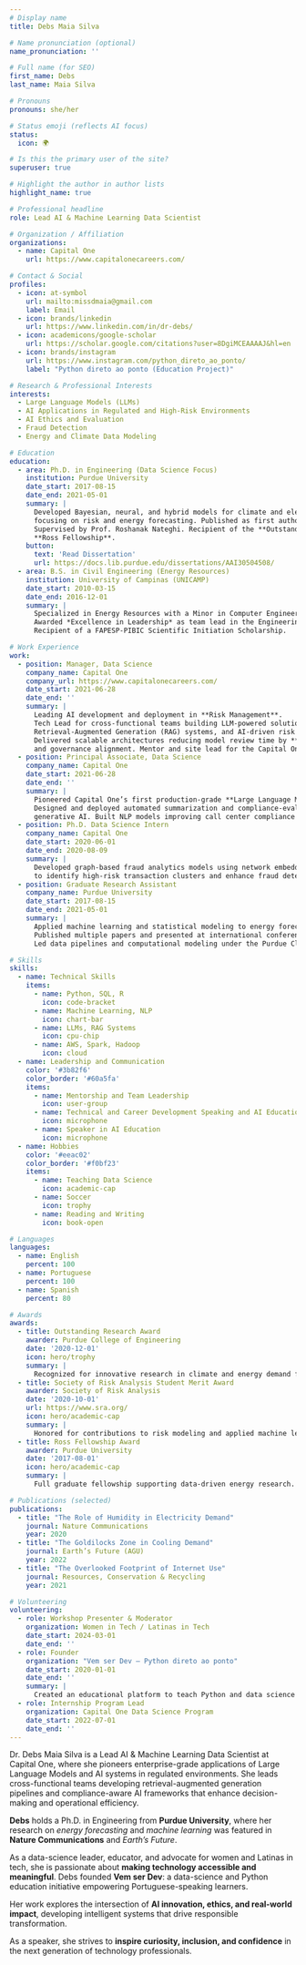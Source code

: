 ```yaml
---
# Display name
title: Debs Maia Silva

# Name pronunciation (optional)
name_pronunciation: ''

# Full name (for SEO)
first_name: Debs
last_name: Maia Silva

# Pronouns
pronouns: she/her

# Status emoji (reflects AI focus)
status:
  icon: 🌍

# Is this the primary user of the site?
superuser: true

# Highlight the author in author lists
highlight_name: true

# Professional headline
role: Lead AI & Machine Learning Data Scientist

# Organization / Affiliation
organizations:
  - name: Capital One
    url: https://www.capitalonecareers.com/

# Contact & Social
profiles:
  - icon: at-symbol
    url: mailto:missdmaia@gmail.com
    label: Email
  - icon: brands/linkedin
    url: https://www.linkedin.com/in/dr-debs/
  - icon: academicons/google-scholar
    url: https://scholar.google.com/citations?user=8DgiMCEAAAAJ&hl=en
  - icon: brands/instagram
    url: https://www.instagram.com/python_direto_ao_ponto/
    label: "Python direto ao ponto (Education Project)"

# Research & Professional Interests
interests:
  - Large Language Models (LLMs)
  - AI Applications in Regulated and High-Risk Environments
  - AI Ethics and Evaluation
  - Fraud Detection
  - Energy and Climate Data Modeling

# Education
education:
  - area: Ph.D. in Engineering (Data Science Focus)
    institution: Purdue University
    date_start: 2017-08-15
    date_end: 2021-05-01
    summary: |
      Developed Bayesian, neural, and hybrid models for climate and electrical data prediction, 
      focusing on risk and energy forecasting. Published as first author in *Nature Communications*. 
      Supervised by Prof. Roshanak Nateghi. Recipient of the **Outstanding Research Award** and 
      **Ross Fellowship**.
    button:
      text: 'Read Dissertation'
      url: https://docs.lib.purdue.edu/dissertations/AAI30504508/
  - area: B.S. in Civil Engineering (Energy Resources)
    institution: University of Campinas (UNICAMP)
    date_start: 2010-03-15
    date_end: 2016-12-01
    summary: |
      Specialized in Energy Resources with a Minor in Computer Engineering.
      Awarded *Excellence in Leadership* as team lead in the Engineering Sports League.
      Recipient of a FAPESP-PIBIC Scientific Initiation Scholarship.

# Work Experience
work:
  - position: Manager, Data Science
    company_name: Capital One
    company_url: https://www.capitalonecareers.com/
    date_start: 2021-06-28
    date_end: ''
    summary: |
      Leading AI development and deployment in **Risk Management**. 
      Tech Lead for cross-functional teams building LLM-powered solutions, 
      Retrieval-Augmented Generation (RAG) systems, and AI-driven risk analytics pipelines. 
      Delivered scalable architectures reducing model review time by **80%** while ensuring compliance 
      and governance alignment. Mentor and site lead for the Capital One Data Science internship program.
  - position: Principal Associate, Data Science
    company_name: Capital One
    date_start: 2021-06-28
    date_end: ''
    summary: |
      Pioneered Capital One’s first production-grade **Large Language Model application** in a regulated environment. 
      Designed and deployed automated summarization and compliance-evaluation pipelines integrating RAG and 
      generative AI. Built NLP models improving call center compliance detection accuracy by 40%.
  - position: Ph.D. Data Science Intern
    company_name: Capital One
    date_start: 2020-06-01
    date_end: 2020-08-09
    summary: |
      Developed graph-based fraud analytics models using network embeddings and graph algorithms 
      to identify high-risk transaction clusters and enhance fraud detection.
  - position: Graduate Research Assistant
    company_name: Purdue University
    date_start: 2017-08-15
    date_end: 2021-05-01
    summary: |
      Applied machine learning and statistical modeling to energy forecasting and climate resilience research. 
      Published multiple papers and presented at international conferences. 
      Led data pipelines and computational modeling under the Purdue Climate & Energy Systems group.

# Skills
skills:
  - name: Technical Skills
    items:
      - name: Python, SQL, R
        icon: code-bracket
      - name: Machine Learning, NLP
        icon: chart-bar
      - name: LLMs, RAG Systems
        icon: cpu-chip
      - name: AWS, Spark, Hadoop
        icon: cloud
  - name: Leadership and Communication
    color: '#3b82f6'
    color_border: '#60a5fa'
    items:
      - name: Mentorship and Team Leadership
        icon: user-group
      - name: Technical and Career Development Speaking and AI Education
        icon: microphone
      - name: Speaker in AI Education
        icon: microphone
  - name: Hobbies
    color: '#eeac02'
    color_border: '#f0bf23'
    items:
      - name: Teaching Data Science
        icon: academic-cap
      - name: Soccer
        icon: trophy
      - name: Reading and Writing
        icon: book-open

# Languages
languages:
  - name: English
    percent: 100
  - name: Portuguese
    percent: 100
  - name: Spanish
    percent: 80

# Awards
awards:
  - title: Outstanding Research Award
    awarder: Purdue College of Engineering
    date: '2020-12-01'
    icon: hero/trophy
    summary: |
      Recognized for innovative research in climate and energy demand forecasting.
  - title: Society of Risk Analysis Student Merit Award
    awarder: Society of Risk Analysis
    date: '2020-10-01'
    url: https://www.sra.org/
    icon: hero/academic-cap
    summary: |
      Honored for contributions to risk modeling and applied machine learning research.
  - title: Ross Fellowship Award
    awarder: Purdue University
    date: '2017-08-01'
    icon: hero/academic-cap
    summary: |
      Full graduate fellowship supporting data-driven energy research.

# Publications (selected)
publications:
  - title: "The Role of Humidity in Electricity Demand"
    journal: Nature Communications
    year: 2020
  - title: "The Goldilocks Zone in Cooling Demand"
    journal: Earth’s Future (AGU)
    year: 2022
  - title: "The Overlooked Footprint of Internet Use"
    journal: Resources, Conservation & Recycling
    year: 2021

# Volunteering
volunteering:
  - role: Workshop Presenter & Moderator
    organization: Women in Tech / Latinas in Tech
    date_start: 2024-03-01
    date_end: ''
  - role: Founder
    organization: "Vem ser Dev — Python direto ao ponto"
    date_start: 2020-01-01
    date_end: ''
    summary: |
      Created an educational platform to teach Python and data science to Portuguese-speaking learners.
  - role: Internship Program Lead
    organization: Capital One Data Science Program
    date_start: 2022-07-01
    date_end: ''
---
```


Dr. Debs Maia Silva is a Lead AI & Machine Learning Data Scientist at Capital One, where she pioneers enterprise-grade applications of Large Language Models and AI systems in regulated environments.
She leads cross-functional teams developing retrieval-augmented generation pipelines and compliance-aware AI frameworks that enhance decision-making and operational efficiency.

**Debs** holds a Ph.D. in Engineering from **Purdue University**, where her research on *energy forecasting* and *machine learning* was featured in **Nature Communications** and *Earth’s Future*.  

As a data-science leader, educator, and advocate for women and Latinas in tech, she is passionate about **making technology accessible and meaningful**. Debs founded **Vem ser Dev**: a data-science and Python education initiative empowering Portuguese-speaking learners.  

Her work explores the intersection of **AI innovation, ethics, and real-world impact**, developing intelligent systems that drive responsible transformation.  

As a speaker, she strives to **inspire curiosity, inclusion, and confidence** in the next generation of technology professionals.
 
